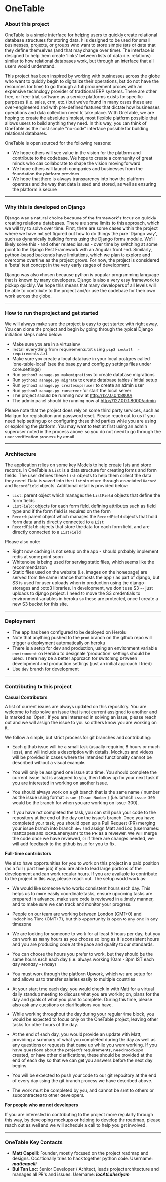 # OneTable

### About this project

OneTable is a simple interface for helping users to quickly create relational database structures for storing data. It is designed to be used for small businesses, projects, or groups who want to store simple lists of data that they define themselves (and that may change over time). The interface is designed to help them create 'links' between lists of data (i.e. relations) similar to how relational databases work, but through an interface that all users would understand. 

This project has been inspired by working with businesses across the globe who want to quickly begin to digitalize their operations, but do not have the resources (or time) to go through a full procurement proces with an expensive technology provider of traditional ERP systems. There are other free, or free-trial, software as a service platforms exists for specific purposes (i.e. sales, crm, etc.) but we've found in many cases these are over-engineered and with pre-defined features that dictate how businesses operations and data collection need to take place. With OneTable, we are hoping to create the absolute simplest, most flexible platform possible that allows users to build anything they need. In this way, you can think of OneTable as the most simple "no-code" interface possible for building relational databases. 

OneTable is open sourced for the following reasons:

- We hope others will see value in the vision for the platform and contribute to the codebase. We hope to create a community of great minds who can collaborate to shape the vision moving forward
- We hope others will launch companies and businesses from the foundation the platform provides
- We hope that there is always transparency into how the platform operates and the way that data is used and stored, as well as ensuring the platform is secure


--------------


### Why this is developed on Django

Django was a natural choice because of the framework's focus on quickly creating relational databases. There are some limits to this approach, which we will try to solve over time. First, there are some cases within the project where we have not yet figured out how to do things the pure 'Django way', such as dynamically building forms using the Django forms module. We'll likely solve this - and other related issues - over time by switching at some point to the Django Rest Framework with an Angular front end. Similarly, python-based backends have limitations, which we plan to explore and overcome overtime as the project grows. For now, the project is considered a 'beta' test concept in the very early stages of development.

Django was also chosen because python is popular programming language that is known by many developers. Django is also a very easy framework to pickup quickly. We hope this means that many developers of all levels will be able to contribute to the project and/or use the codebase for their own work across the globe.


--------------


### How to run the project and get started

We will always make sure the project is easy to get started with right away. You can clone the project and begin by going through the typical Django initiation steps noted below:

- Make sure you are in a virtualenv
- Install everything from requirements.txt using ```pip3 install -r requirements.txt```
- Make sure you create a local database in your local postgres called 'one-table-local' (see the base.py and config.py settings files under core.settings)
- Run ```python3 manage.py makemigrations``` to create database migrations
- Run ```python3 manage.py migrate``` to create database tables / initial setup
- Run ```python3 manage.py createsuperuser``` to create an admin user
- Run ```python3 manage.py runserver``` for start the local server
- The project should be running now at http://127.0.0.1:8000/
- The admin panel should be running now at http://127.0.0.1:8000/admin

Please note that the project does rely on some third party services, such as Mailgun for registration and password reset. Please reach out to us if you need help setting up or configuring these third parties while you are using or exploring the platform. You may want to test at first using an admin superuser noted in the process above, so you do not need to go through the user verification process by email.


--------------


### Architecture

The application relies on some key Models to help create lists and store records. In OneTable a `List` is a data structure for creating forms and form fields. The user defines these `List` objects to help them collect the data they need. Data is saved into the `List` structure through associated `Record` and `RecordField` objects. Additional detail is provided below: 

- `List`: parent object which manages the `ListField` objects that define the form fields
- `ListField`: objects for each form field, defining attributes such as field type and if the form field is required on the form
- `Record`: parent object which manages the `RecordField` objects that hold form data and is directly connected to a `List`
- `RecordField`: objects that store the data for each form field, and are directly connected to a `ListField`


Please also note: 

- Right now caching is not setup on the app - should probably implement redis at some point soon
- Whitenoise is being used for serving static files, which seems like the recommendation
- Static files used on the website (i.e. images on the homepage) are served from the same intance that hosts the app / as part of django, but S3 is used for user uploads when in production using the django-storages and boto3 libraries. In development, we don't use S3 -- just uploads to django project. I need to move the S3 credentials to environment variables in heroku so these are protected, once I create a new S3 bucket for this site. 


--------------


### Deployment

- The app has been configured to be deployed on Heroku
- Note that anything pushed to the `prod` branch on the github repo will trigger a deployment automatically on heroku
- There is a setup for dev and production, using an environment variable `environment` on Heroku to designate 'production' settings should be used. There may be a better approach for switching between development and production settings (just an initial approach I tried)
- Use `dev` branch for development


--------------


### Contributing to this project

**Casual Contributors**

A list of current issues are always updated on this repository. You are welcome to help solve an issue that is not current assigned to another and is marked as 'Open'. If you are interested in solving an issue, please reach out and we will assign the issue to you so others know you are working on it.

We follow a simple, but strict process for git branches and contributing:

- Each github issue will be a small task (usually requiring 8 hours or much less), and will include a description with details. Mockups and videos will be provided in cases where the intended functionality cannot be described without a visual example.

- You will only be assigned one issue at a time. You should complete the current issue that is assigned to you, then follow up for your next task if you are interested in working on another issue.

- You should always work on a git branch that is the same name / number as the issue using format `issue-[Issue Number]` (i.e. branch `issue-300` would be the branch for when you are working on issue-300).

- If you have not completed the task, you can still push your code to the repository at the end of the day on the issue’s branch. Once you have completed your
task, you should open up a Pull Request (PR) merging your issue branch into branch `dev` and assign Matt and Loc (usernames: mattcapelli and locAtLaheriyam) to the PR as a reviewer. We will merge the code once we have reviewed, or if there are changes needed, we will add feedback to the github issue for you to fix.


**Full-time contributors**

We also have opportunities for you to work on this project in a paid position (as a full / part time job) if you are able to lead large portions of the development and can work regular hours. If you are available to contribute to the project in this way, please reach out. The setup would work as:

- We would like someone who works consistent hours each day. This helps us to more easily coordinate tasks, ensure upcoming tasks are prepared in advance, make sure code is reviewed in a timely manner, and to make sure we can track and monitor your progress.

- People on our team are working between London (GMT+0) and Indochina Time (GMT+7), but this opportunity is open to any one in any timezone

- We are looking for someone to work for at least 5 hours per day, but you can work as many hours as you choose so long as it is consistent hours and you are producing code at the pace and quality to our standards.

- You can choose the hours you prefer to work, but they should be the same hours each each day (i.e. always working 10am - 3pm IST each day Monday - Friday)

- You must work through the platform Upwork, which we are setup for and allows us to transfer salaries easily to multiple countries

- At your start time each day, you would check in with Matt for a virtual daily standup meeting to discuss what you are working on, plans for the day and goals of what you plan to complete. During this time, please also ask any questions or clarifications you have.

- While working throughout the day during your regular time block, you would be expected to focus only on the OneTable project, leaving other tasks for other hours of the day.

- At the end of each day, you would provide an update with Matt, providing a summary of what you completed during the day as well as any questions or requests that came up while you were working. If you have questions about the project’s requirements, need mockups created, or have other clarifications, these should be provided at the end of each day so that we can get you answers before the next day begins.

- You will be expected to push your code to our git repository at the end of every day using the git branch process we have described above.

- The work must be completed by you, and cannot be sent to others or subcontracted to other developers. 


**For people who are not developers**

If you are interested in contributing to the project more regularly through this way, by developing mockups or helping to develop the roadmap, please reach out as well and we will schedule a call to help you get involved. 


--------------


### OneTable Key Contacts

- **Matt Capelli**: Founder, mostly focused on the project roadmap and designs. Occationally tries to hack together python code. Username: _**mattcapelli**_
- **Bui Tan Loc**: Senior Developer / Achitect, leads project architecture and manages all PR's and issues. Username: _**locAtLaheriyam**_


